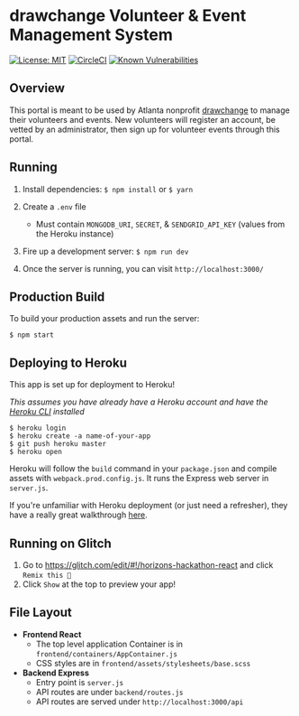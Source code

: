 # drawchange Volunteer & Event Management System
[![License: MIT](https://img.shields.io/badge/License-MIT-yellow.svg)](https://opensource.org/licenses/MIT)
[![CircleCI](https://circleci.com/gh/GTBitsOfGood/drawchange.svg?style=shield&circle-token=:circle-token)](https://circleci.com/gh/GTBitsOfGood/drawchange)
[![Known Vulnerabilities](https://snyk.io/test/github/gtbitsofgood/drawchange/badge.svg)](https://snyk.io/test/github/gtbitsofgood/drawchange)

## Overview

This portal is meant to be used by Atlanta nonprofit [drawchange](http://www.drawchange.org) to manage their volunteers and events. New volunteers will register an account, be vetted by an administrator, then sign up for volunteer events through this portal.

## Running

1. Install dependencies: `$ npm install` or `$ yarn`

2. Create a `.env` file
    - Must contain `MONGODB_URI`, `SECRET`, & `SENDGRID_API_KEY` (values from the Heroku instance)

3. Fire up a development server: `$ npm run dev`

4. Once the server is running, you can visit `http://localhost:3000/`

## Production Build

To build your production assets and run the server:

```
$ npm start
```

## Deploying to Heroku

This app is set up for deployment to Heroku!

_This assumes you have already have a Heroku account and have the
[Heroku CLI](https://devcenter.heroku.com/articles/heroku-cli) installed_

```
$ heroku login
$ heroku create -a name-of-your-app
$ git push heroku master
$ heroku open
```

Heroku will follow the `build` command in your `package.json` and compile assets with `webpack.prod.config.js`. It runs the Express web server in `server.js`.

If you're unfamiliar with Heroku deployment (or just need a refresher), they have a really great walkthrough [here](https://devcenter.heroku.com/articles/getting-started-with-nodejs#introduction).

## Running on Glitch

1. Go to https://glitch.com/edit/#!/horizons-hackathon-react and click
  `Remix this 🎤`
1. Click `Show` at the top to preview your app!

## File Layout

- **Frontend React**
    - The top level application Container is in `frontend/containers/AppContainer.js`
    - CSS styles are in `frontend/assets/stylesheets/base.scss`
- **Backend Express**
    - Entry point is `server.js`
    - API routes are under `backend/routes.js`
    - API routes are served under `http://localhost:3000/api`
